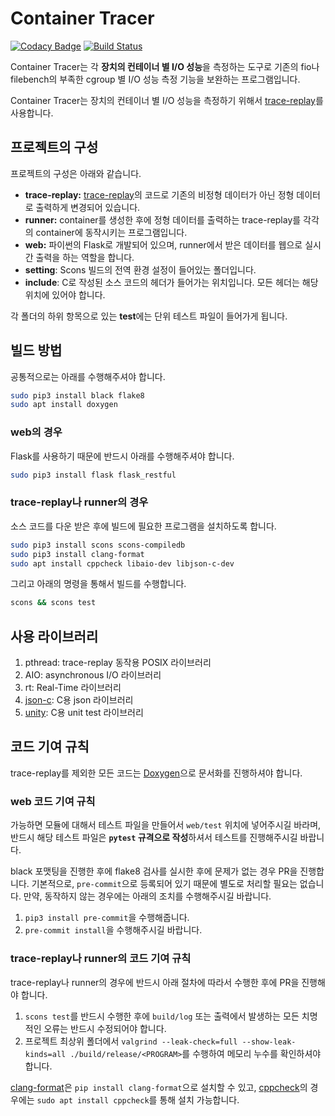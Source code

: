 # Container Tracer

[![Codacy Badge](https://app.codacy.com/project/badge/Grade/4994a1d576a54a9a9a7b2e0f0619e8f0)](https://www.codacy.com/gh/I-O-Benchmark-On-Container/ContainerTracer?utm_source=github.com&amp;utm_medium=referral&amp;utm_content=I-O-Benchmark-On-Container/ContainerTracer&amp;utm_campaign=Badge_Grade)
[![Build Status](https://travis-ci.org/I-O-Benchmark-On-Container/ContainerTracer.svg?branch=master)](https://travis-ci.org/I-O-Benchmark-On-Container/ContainerTracer)

Container Tracer는 각 **장치의 컨테이너 별 I/O 성능**을 측정하는 도구로
기존의 fio나 filebench의 부족한 cgroup 별 I/O 성능 측정 기능을 보완하는 프로그램입니다.

Container Tracer는 장치의 컨테이너 별 I/O 성능을 측정하기 위해서 [trace-replay](https://github.com/yongseokoh/trace-replay)를
사용합니다.

## 프로젝트의 구성

프로젝트의 구성은 아래와 같습니다.

- **trace-replay:** [trace-replay](https://github.com/yongseokoh/trace-replay)의 코드로
  기존의 비정형 데이터가 아닌 정형 데이터로 출력하게 변경되어 있습니다.
- **runner:** container를 생성한 후에 정형 데이터를 출력하는 trace-replay를 각각의 container에 동작시키는 프로그램입니다.
- **web:** 파이썬의 Flask로 개발되어 있으며, runner에서 받은 데이터를 웹으로 실시간 출력을 하는 역할을 합니다.
- **setting**: Scons 빌드의 전역 환경 설정이 들어있는 폴더입니다.
- **include**: C로 작성된 소스 코드의 헤더가 들어가는 위치입니다. 모든 헤더는 해당 위치에 있어야 합니다.

각 폴더의 하위 항목으로 있는 **test**에는 단위 테스트 파일이 들어가게 됩니다.

## 빌드 방법

공통적으로는 아래를 수행해주셔야 합니다.

```bash
sudo pip3 install black flake8
sudo apt install doxygen
```

### web의 경우

Flask를 사용하기 때문에 반드시 아래를 수행해주셔야 합니다.

```bash
sudo pip3 install flask flask_restful
```

### trace-replay나 runner의 경우

소스 코드를 다운 받은 후에 빌드에 필요한 프로그램을 설치하도록 합니다.

```bash
sudo pip3 install scons scons-compiledb
sudo pip3 install clang-format
sudo apt install cppcheck libaio-dev libjson-c-dev
```

그리고 아래의 명령을 통해서 빌드를 수행합니다.

```bash
scons && scons test
```

## 사용 라이브러리

1. pthread: trace-replay 동작용 POSIX 라이브러리
1. AIO: asynchronous I/O 라이브러리
1. rt: Real-Time 라이브러리
1. [json-c](https://github.com/json-c/json-c):  C용 json 라이브러리
1. [unity](https://github.com/ThrowTheSwitch/Unity): C용 unit test 라이브러리

## 코드 기여 규칙

trace-replay를 제외한 모든 코드는 [Doxygen](https://www.doxygen.nl/index.html)으로
문서화를 진행하셔야 합니다.

### web 코드 기여 규칙

가능하면 모듈에 대해서 테스트 파일을 만들어서 `web/test` 위치에 넣어주시길 바라며,
반드시 해당 테스트 파일은 **`pytest` 규격으로 작성**하셔서 테스트를 진행해주시길 바랍니다.

black 포맷팅을 진행한 후에 flake8 검사를 실시한 후에 문제가 없는 경우 PR을 진행합니다.
기본적으로, `pre-commit`으로 등록되어 있기 때문에 별도로 처리할 필요는 없습니다.
만약, 동작하지 않는 경우에는 아래의 조치를 수행해주시길 바랍니다.

1. `pip3 install pre-commit`을 수행해줍니다.
1. `pre-commit install`을 수행해주시길 바랍니다.

### trace-replay나 runner의 코드 기여 규칙

trace-replay나 runner의 경우에 반드시 아래 절차에 따라서 수행한 후에 PR을 진행해야 합니다.

1. `scons test`를 반드시 수행한 후에 `build/log` 또는 출력에서 발생하는 모든 치명적인 오류는 반드시 수정되어야 합니다.
1. 프로젝트 최상위 폴더에서 `valgrind --leak-check=full --show-leak-kinds=all ./build/release/<PROGRAM>`를
   수행하여 메모리 누수를 확인하셔야 합니다.

[clang-format](https://clang.llvm.org/docs/ClangFormat.html)은 `pip install clang-format`으로
설치할 수 있고, [cppcheck](http://cppcheck.sourceforge.net/)의 경우에는
`sudo apt install cppcheck`를 통해 설치 가능합니다.
